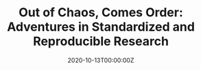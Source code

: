 ---
title: 'Out of Chaos, Comes Order: Adventures in Standardized and Reproducible Research'
authors:
- Leigh Alexander
date: '2020-10-13T00:00:00Z'

# Schedule page publish date (NOT proceeding's date).
publishDate: '20001-01-01T00:00:00Z'

# proceeding type.
# Legend: 0 = Uncategorized; 1 = Talk, 2 = Keynote, 3 = Workshop
# To add more update publications_types.toml and en.yaml
publication_types: ['1']
publication_type_description: Talk

# proceeding name and optional abbreviated proceeding name.
publication: Presented at 2020 Conference
publication_short: Presented at 2020 Conference

abstract: 

tags:
- Rstudio
featured: false

links:
url_slides: ''
url_video: ''

---